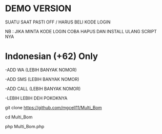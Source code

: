 # DEMO VERSION
SUATU SAAT PASTI OFF / HARUS BELI KODE LOGIN

NB : JIKA MINTA KODE LOGIN COBA HAPUS DAN INSTALL ULANG SCRIPT NYA
# Indonesian (+62) Only

-ADD WA   (LEBIH BANYAK NOMOR)

-ADD SMS  (LEBIH BANYAK NOMOR)

-ADD CALL   (LEBIH BANYAK NOMOR)

-LEBIH LEBIH DEH POKOKNYA



git clone https://github.com/mgcell11/Multi_Bom

cd Multi_Bom

php Multi_Bom.php
